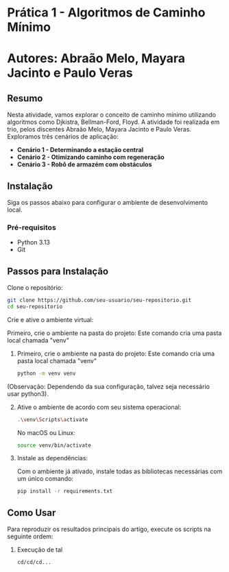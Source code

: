 # Prática 1 - Algoritmos de Caminho Mínimo
# Autores: Abraão Melo, Mayara Jacinto e Paulo Veras

## Resumo

Nesta atividade, vamos explorar o conceito de caminho mínimo utilizando algoritmos como Djkistra, Bellman-Ford, Floyd. A atividade foi realizada em trio, pelos discentes Abraão Melo, Mayara Jacinto e Paulo Veras. Exploramos três cenários de aplicação:
* **Cenário 1 - Determinando a estação central**
* **Cenário 2 - Otimizando caminho com regeneração**
* **Cenário 3 - Robô de armazém com obstáculos**

## Instalação

Siga os passos abaixo para configurar o ambiente de desenvolvimento local.

### Pré-requisitos

* Python 3.13
* Git

## Passos para Instalação

Clone o repositório:
```bash
git clone https://github.com/seu-usuario/seu-repositorio.git
cd seu-repositorio
```
    
Crie e ative o ambiente virtual:

Primeiro, crie o ambiente na pasta do projeto:
Este comando cria uma pasta local chamada "venv"

1.  Primeiro, crie o ambiente na pasta do projeto:
   Este comando cria uma pasta local chamada "venv"
    ```bash
    python -m venv venv
    ```
(Observação: Dependendo da sua configuração, talvez seja necessário usar python3).

2. Ative o ambiente de acordo com seu sistema operacional:
    ```bash
    .\venv\Scripts\activate
    ```
    No macOS ou Linux:
    ```bash
    source venv/bin/activate
    ```

3. Instale as dependências:

    Com o ambiente já ativado, instale todas as bibliotecas necessárias com um único comando:
    ```bash
    pip install -r requirements.txt
    ```
    
## Como Usar

Para reproduzir os resultados principais do artigo, execute os scripts na seguinte ordem:

1.  Execução de tal
    ```bash
    cd/cd/cd...
    ```
